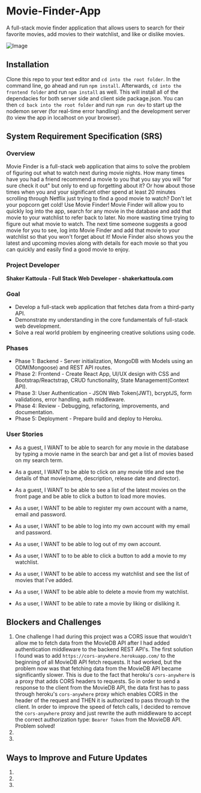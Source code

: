 # Movie-Finder-App
A full-stack movie finder application that allows users to search for their favorite movies, add movies to their watchlist, and like or dislike movies.

![Image](https://github.com/smkattoula/smkattoula.github.io/blob/portfolio2021/assets/img/moviefinder.png)

## Installation 
Clone this repo to your text editor and `cd into the root folder`. In the command line, go ahead and run `npm install`. Afterwards, `cd into the frontend folder` and run `npm install` as well. This will install all of the dependacies for both server side and client side package.json. You can then `cd back into the root folder` and run `npm run dev` to start up the nodemon server (for real-time error handling) and the development server (to view the app in localhost on your browser). 

## System Requirement Specification (SRS)
### Overview
Movie Finder is a full-stack web application that aims to solve the problem of figuring out what to watch next during movie nights. How many times have you had a friend recommend a movie to you that you say you will "for sure check it out" but only to end up forgetting about it? Or how about those times when you and your significant other spend at least 20 minutes scrolling through Netflix just trying to find a good movie to watch? Don't let your popcorn get cold! Use Movie Finder! Movie Finder will allow you to quickly log into the app, search for any movie in the database and add that movie to your watchlist to refer back to later. No more wasting time trying to figure out what movie to watch. The next time someone suggests a good movie for you to see, log into Movie Finder and add that movie to your watchlist so that you won't forget about it! Movie Finder also shows you the latest and upcoming movies along with details for each movie so that you can quickly and easily find a good movie to enjoy. 

### Project Developer

**Shaker Kattoula - Full Stack Web Developer - shakerkattoula.com**

### Goal
* Develop a full-stack web application that fetches data from a third-party API.
* Demonstrate my understanding in the core fundamentals of full-stack web development. 
* Solve a real world problem by engineering creative solutions using code. 

### Phases
* Phase 1: Backend - Server initialization, MongoDB with Models using an ODM(Mongoose) and REST API routes.
* Phase 2: Frontend - Create React App, UI/UX design with CSS and Bootstrap/Reactstrap, CRUD functionality, State Management(Context API).
* Phase 3: User Authentication - JSON Web Token(JWT), bcryptJS, form validations, error handling, auth middleware.
* Phase 4: Review - Debugging, refactoring, improvements, and documentation.
* Phase 5: Deployment - Prepare build and deploy to Heroku.

### User Stories
* As a guest, I WANT to be able to search for any movie in the database by typing a movie name in the search bar and get a list of movies based on my search term.
* As a guest, I WANT to be able to click on any movie title and see the details of that movie(name, description, release date and director).
* As a guest, I WANT to be able to see a list of the latest movies on the front page and be able to click a button to load more movies.


* As a user, I WANT to be able to register my own account with a name, email and password.
* As a user, I WANT to be able to log into my own account with my email and password.
* As a user, I WANT to be able to log out of my own account.
* As a user, I WANT to to be able to click a button to add a movie to my watchlist.
* As a user, I WANT to be able to access my watchlist and see the list of movies that I've added. 
* As a user, I WANT to be able able to delete a movie from my watchlist.
* As a user, I WANT to be able to rate a movie by liking or disliking it. 

## Blockers and Challenges
1. One challenge I had during this project was a CORS issue that wouldn't allow me to fetch data from the MovieDB API after I had added authentication middleware to the backend REST API's. The first solution I found was to add `https://cors-anywhere.herokuapp.com/` to the beginning of all MovieDB API fetch requests. It had worked, but the problem now was that fetching data from the MovieDB API became significantly slower. This is due to the fact that heroku's `cors-anywhere` is a proxy that adds CORS headers to requests. So in order to send a response to the client from the MovieDB API, the data first has to pass through heroku's `cors-anywhere` proxy which enables CORS in the header of the request and THEN it is authorized to pass through to the client. In order to improve the speed of fetch calls, I decided to remove the `cors-anywhere` proxy and just rewrite the auth middleware to accept the correct authorization type: `Bearer Token` from the MovieDB API. Problem solved!
2.
3.
## Ways to Improve and Future Updates
1.
2.
3. 

